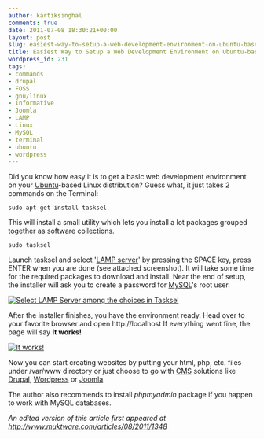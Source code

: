 ```yaml
---
author: kartiksinghal
comments: true
date: 2011-07-08 18:30:21+00:00
layout: post
slug: easiest-way-to-setup-a-web-development-environment-on-ubuntu-based-distros
title: Easiest Way to Setup a Web Development Environment on Ubuntu-based Distros
wordpress_id: 231
tags:
- commands
- drupal
- FOSS
- gnu/linux
- Informative
- Joomla
- LAMP
- Linux
- MySQL
- terminal
- ubuntu
- wordpress
---
```


Did you know how easy it is to get a basic web development environment on your [Ubuntu](http://www.ubuntu.com/)-based Linux distribution? Guess what, it just takes 2 commands on the Terminal:

```
sudo apt-get install tasksel
```

This will install a small utility which lets you install a lot packages grouped together as software collections.

```
sudo tasksel
```

Launch tasksel and select '[LAMP server](http://en.wikipedia.org/wiki/LAMP_%28software_bundle%29)' by pressing the SPACE key, press ENTER when you are done (see attached screenshot). It will take some time for the required packages to download and install. Near the end of setup, the installer will ask you to create a password for [MySQL](http://www.mysql.com)'s root user.

[![Select LAMP Server among the choices in Tasksel](http://k4rtik.files.wordpress.com/2011/06/screenshot-terminal-lamp-server.png)](http://k4rtik.files.wordpress.com/2011/06/screenshot-terminal-lamp-server.png)

After the installer finishes, you have the environment ready. Head over to your favorite browser and open http://localhost If everything went fine, the page will say **It works!**

[![It works!](http://k4rtik.files.wordpress.com/2011/06/screenshot-localhost-mozilla-firefox.png)](http://k4rtik.files.wordpress.com/2011/06/screenshot-localhost-mozilla-firefox.png)

Now you can start creating websites by putting your html, php, etc. files under /var/www directory or just choose to go with [CMS](http://en.wikipedia.org/wiki/Content_management_system) solutions like [Drupal](http://www.drupal.org), [Wordpress](http://wordpress.org) or [Joomla](http://www.joomla.org/).

The author also recommends to install _phpmyadmin_ package if you happen to work with MySQL databases.

_An edited version of this article first appeared at http://www.muktware.com/articles/08/2011/1348_

